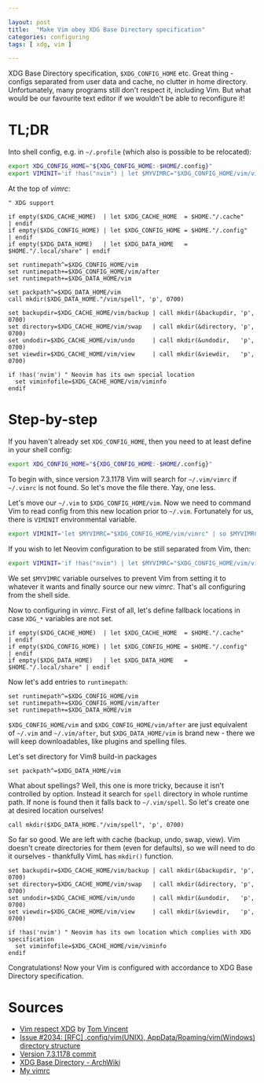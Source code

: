```yaml
---

layout: post
title:  "Make Vim obey XDG Base Directory specification"
categories: configuring
tags: [ xdg, vim ]

---
```


XDG Base Directory specification, `$XDG_CONFIG_HOME` etc. Great thing - configs
separated from user data and cache, no clutter in home directory. Unfortunately,
many programs still don't respect it, including Vim. But what would be our favourite
text editor if we wouldn't be able to reconfigure it!

# TL;DR

Into shell config, e.g. in `~/.profile` (which also is possible to be relocated):
```sh
export XDG_CONFIG_HOME="${XDG_CONFIG_HOME:-$HOME/.config}"
export VIMINIT='if !has("nvim") | let $MYVIMRC="$XDG_CONFIG_HOME/vim/vimrc" | so $MYVIMRC | endif'
```

At the top of _vimrc_:
```vim
" XDG support

if empty($XDG_CACHE_HOME)  | let $XDG_CACHE_HOME  = $HOME."/.cache"       | endif
if empty($XDG_CONFIG_HOME) | let $XDG_CONFIG_HOME = $HOME."/.config"      | endif
if empty($XDG_DATA_HOME)   | let $XDG_DATA_HOME   = $HOME."/.local/share" | endif

set runtimepath^=$XDG_CONFIG_HOME/vim
set runtimepath+=$XDG_CONFIG_HOME/vim/after
set runtimepath+=$XDG_DATA_HOME/vim

set packpath^=$XDG_DATA_HOME/vim
call mkdir($XDG_DATA_HOME."/vim/spell", 'p', 0700)

set backupdir=$XDG_CACHE_HOME/vim/backup | call mkdir(&backupdir, 'p', 0700)
set directory=$XDG_CACHE_HOME/vim/swap   | call mkdir(&directory, 'p', 0700)
set undodir=$XDG_CACHE_HOME/vim/undo     | call mkdir(&undodir,   'p', 0700)
set viewdir=$XDG_CACHE_HOME/vim/view     | call mkdir(&viewdir,   'p', 0700)

if !has('nvim') " Neovim has its own special location
  set viminfofile=$XDG_CACHE_HOME/vim/viminfo
endif
```

# Step-by-step

If you haven't already set `XDG_CONFIG_HOME`, then you need to at least define
in your shell config:
```sh
export XDG_CONFIG_HOME="${XDG_CONFIG_HOME:-$HOME/.config}"
```

To begin with, since version 7.3.1178 Vim will search for `~/.vim/vimrc` if
`~/.vimrc` is not found. So let's move the file there. Yay, one less.

Let's move our `~/.vim` to `$XDG_CONFIG_HOME/vim`. Now we need to command Vim
to read config from this new location prior to `~/.vim`. Fortunately for us,
there is `VIMINIT` environmental variable.

```sh
export VIMINIT='let $MYVIMRC="$XDG_CONFIG_HOME/vim/vimrc" | so $MYVIMRC'
```

If you wish to let Neovim configuration to be still separated from Vim, then:

```sh
export VIMINIT='if !has("nvim") | let $MYVIMRC="$XDG_CONFIG_HOME/vim/vimrc" | so $MYVIMRC | endif'
```

We set `$MYVIMRC` variable ourselves to prevent Vim from setting it to whatever
it wants and finally source our new _vimrc_. That's all configuring from the shell side.

Now to configuring in _vimrc_. First of all, let's define fallback locations in
case `XDG_*` variables are not set.
```vim
if empty($XDG_CACHE_HOME)  | let $XDG_CACHE_HOME  = $HOME."/.cache"       | endif
if empty($XDG_CONFIG_HOME) | let $XDG_CONFIG_HOME = $HOME."/.config"      | endif
if empty($XDG_DATA_HOME)   | let $XDG_DATA_HOME   = $HOME."/.local/share" | endif
```

Now let's add entries to `runtimepath`:
```vim
set runtimepath^=$XDG_CONFIG_HOME/vim
set runtimepath+=$XDG_CONFIG_HOME/vim/after
set runtimepath+=$XDG_DATA_HOME/vim
```

`$XDG_CONFIG_HOME/vim` and `$XDG_CONFIG_HOME/vim/after` are just equivalent of
`~/.vim` and `~/.vim/after`, but `$XDG_DATA_HOME/vim` is brand new - there we will
keep downloadables, like plugins and spelling files.

Let's set directory for Vim8 build-in packages
```vim
set packpath^=$XDG_DATA_HOME/vim
```

What about spellings? Well, this one is more tricky, because it isn't controlled
by option. Instead it search for `spell` directory in whole runtime path. If none
is found then it falls back to `~/.vim/spell`. So let's create one at desired
location ourselves!
```vim
call mkdir($XDG_DATA_HOME."/vim/spell", 'p', 0700)
```

So far so good. We are left with cache (backup, undo, swap, view). Vim doesn't
create directories for them (even for defaults), so we will need to do it
ourselves - thankfully VimL has `mkdir()` function.
```vim
set backupdir=$XDG_CACHE_HOME/vim/backup | call mkdir(&backupdir, 'p', 0700)
set directory=$XDG_CACHE_HOME/vim/swap   | call mkdir(&directory, 'p', 0700)
set undodir=$XDG_CACHE_HOME/vim/undo     | call mkdir(&undodir,   'p', 0700)
set viewdir=$XDG_CACHE_HOME/vim/view     | call mkdir(&viewdir,   'p', 0700)

if !has('nvim') " Neovim has its own location which complies with XDG specification
  set viminfofile=$XDG_CACHE_HOME/vim/viminfo
endif
```

Congratulations! Now your Vim is configured with accordance to XDG Base Directory specification.

# Sources
* [Vim respect XDG](https://tlvince.com/vim-respect-xdg) by [Tom Vincent](https://tlvince.com)
* [Issue #2034: [RFC] .config/vim(UNIX), AppData/Roaming/vim(Windows) directory structure](https://github.com/vim/vim/issues/2034)
* [Version 7.3.1178 commit](https://github.com/vim/vim/commit/6a459902592e2a4ba68)
* [XDG Base Directory - ArchWiki](https://wiki.archlinux.org/index.php/XDG_Base_Directory)
* [My vimrc](https://github.com/Jorengarenar/dotfiles/blob/master/vim/vimrc)
